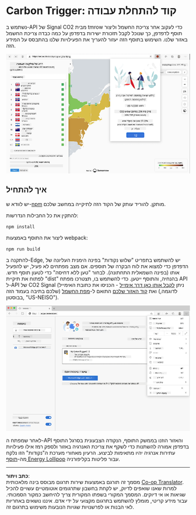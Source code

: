 <!--
CO_OP_TRANSLATOR_METADATA:
{
  "original_hash": "9a6b22a2eff0f499b66236be973b24ad",
  "translation_date": "2025-08-27T20:54:07+00:00",
  "source_file": "5-browser-extension/solution/translation/README.it.md",
  "language_code": "he"
}
-->
# Carbon Trigger: קוד להתחלת עבודה

נשתמש ב-API של Signal CO2 מבית tmrow כדי לעקוב אחר צריכת החשמל וליצור תוסף לדפדפן, כך שנוכל לקבל תזכורת ישירות בדפדפן על כמה כבדה צריכת החשמל באזור שלנו. השימוש בתוסף הזה יעזור להעריך את הפעילויות שלנו בהתבסס על המידע הזה.

![צילום מסך של התוסף](../../../../../translated_images/extension-screenshot.0e7f5bfa110e92e3875e1bc9405edd45a3d2e02963e48900adb91926a62a5807.he.png)

## איך להתחיל

יש לוודא ש-[npm](https://npmjs.com) מותקן. להוריד עותק של הקוד הזה לתיקייה במחשב שלכם.

להתקין את כל החבילות הנדרשות:

```
npm install
```

ליצור את התוסף באמצעות webpack:

```
npm run build
```

להתקנה ב-Edge, יש להשתמש בתפריט "שלוש נקודות" בפינה הימנית העליונה של הדפדפן כדי למצוא את לוח הבקרה של תוספים. אם מצב מפתחים לא פעיל, יש להפעיל אותו (בפינה השמאלית התחתונה). לבחור "טען ללא דחיסה" כדי לטעון תוסף חדש. לפתוח את תיקיית "dist" בהנחיה, והתוסף ייטען. כדי להשתמש בו, תצטרכו מפתח API ל-API של CO2 Signal (ניתן [לקבל אותו כאן דרך אימייל](https://www.co2signal.com/) - הכניסו את כתובת האימייל שלכם בתיבה בעמוד הזה) ואת [קוד האזור שלכם](http://api.electricitymap.org/v3/zones) התואם ל-[מפת החשמל](https://www.electricitymap.org/map) (לדוגמה, בבוסטון, "US-NEISO").

![התקנה](../../../../../translated_images/install-on-edge.78634f02842c48283726c531998679a6f03a45556b2ee99d8ff231fe41446324.he.png)

לאחר שמפתח ה-API והאזור הוזנו בממשק התוסף, הנקודה הצבעונית בסרגל התוסף בדפדפן אמורה להשתנות כדי לשקף את צריכת האנרגיה באזור ולספק רמז אילו פעילויות עתירות אנרגיה יהיו מתאימות לביצוע. הרעיון מאחורי מערכת ה"נקודות" הזו נלקח מה-[תוסף Energy Lollipop](https://energylollipop.com/) עבור פליטות בקליפורניה.

---

**כתב ויתור**:  
מסמך זה תורגם באמצעות שירות תרגום מבוסס בינה מלאכותית [Co-op Translator](https://github.com/Azure/co-op-translator). למרות שאנו שואפים לדיוק, יש לקחת בחשבון שתרגומים אוטומטיים עשויים להכיל שגיאות או אי דיוקים. המסמך המקורי בשפתו המקורית צריך להיחשב כמקור הסמכותי. עבור מידע קריטי, מומלץ להשתמש בתרגום מקצועי על ידי אדם. איננו נושאים באחריות לאי הבנות או לפרשנויות שגויות הנובעות משימוש בתרגום זה.